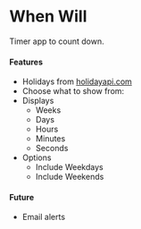 # When Will

Timer app to count down.

#### Features

- Holidays from [holidayapi.com](http://holidayapi.com)
- Choose what to show from:
- Displays
  - Weeks
  - Days
  - Hours
  - Minutes
  - Seconds
- Options
  - Include Weekdays
  - Include Weekends

#### Future
- Email alerts
